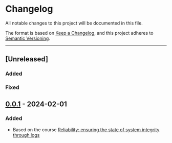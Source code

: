 # Changelog

All notable changes to this project will be documented in this file.

The format is based on [Keep a Changelog](https://keepachangelog.com/en/1.0.0/),
and this project adheres to [Semantic Versioning](https://semver.org/spec/v2.0.0.html).

---

## [Unreleased]
### Added

### Fixed



## [0.0.1] - 2024-02-01
### Added

- Based on the course [Reliability: ensuring the state of system integrity through logs](https://cursos.alura.com.br/course/confiabilidade-garantindo-estado-integridade)

[0.1.0]: https://github.com/jtonynet/observability-logs/compare/v0.0.1...v0.1.0
[0.0.1]: https://github.com/jtonynet/observability-logs/releases/tag/v0.0.0